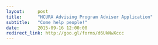 ```yaml
---
layout:     post
title:      "HCURA Advising Program Adviser Application"
subtitle:   "Come help people!"
date:       2015-09-16 12:00:00
redirect_link: http://goo.gl/forms/d6UkNwXccc
---
```

